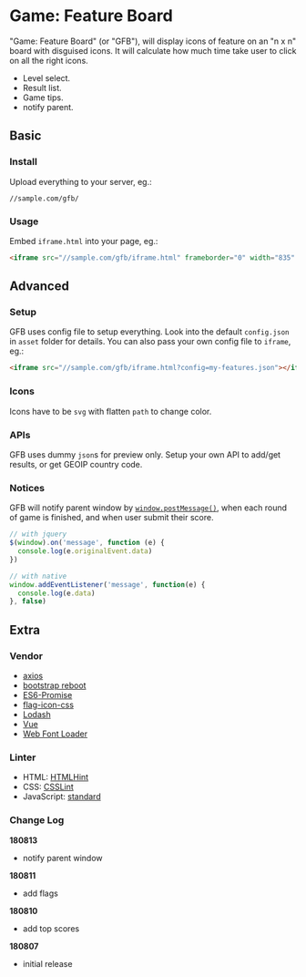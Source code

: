 # Game: Feature Board

"Game: Feature Board" (or "GFB"),
will display icons of feature on an "n x n" board with disguised icons.
It will calculate how much time take user to click on all the right icons.

* Level select.
* Result list.
* Game tips.
* notify parent.

## Basic

### Install

Upload everything to your server, eg.:

```text
//sample.com/gfb/
```

### Usage

Embed `iframe.html` into your page, eg.:

```html
<iframe src="//sample.com/gfb/iframe.html" frameborder="0" width="835" height="650"></iframe>
```

## Advanced

### Setup

GFB uses config file to setup everything.
Look into the default `config.json` in `asset` folder for details.
You can also pass your own config file to `iframe`, eg.:

```html
<iframe src="//sample.com/gfb/iframe.html?config=my-features.json"></iframe>
```

### Icons

Icons have to be `svg` with flatten `path` to change color.

### APIs

GFB uses dummy `json`s for preview only.
Setup your own API to add/get results, or get GEOIP country code.

### Notices

GFB will notify parent window by [`window.postMessage()`](https://developer.mozilla.org/en-US/docs/Web/API/Window/postMessage),
when each round of game is finished,
and when user submit their score.

```javascript
// with jquery
$(window).on('message', function (e) {
  console.log(e.originalEvent.data)
})
```

```javascript
// with native
window.addEventListener('message', function(e) {
  console.log(e.data)
}, false)
```

## Extra

### Vendor

* [axios](https://github.com/axios/axios)
* [bootstrap reboot](https://github.com/twbs/bootstrap)
* [ES6-Promise](https://github.com/stefanpenner/es6-promise)
* [flag-icon-css](https://github.com/lipis/flag-icon-css)
* [Lodash](https://github.com/lodash/lodash)
* [Vue](https://github.com/vuejs/vue)
* [Web Font Loader](https://github.com/typekit/webfontloader)

### Linter

* HTML: [HTMLHint](https://github.com/yaniswang/HTMLHint)
* CSS: [CSSLint](https://github.com/CSSLint/csslint)
* JavaScript: [standard](https://github.com/standard/standard)

### Change Log

__180813__

* notify parent window

__180811__

* add flags

__180810__

* add top scores

__180807__

* initial release